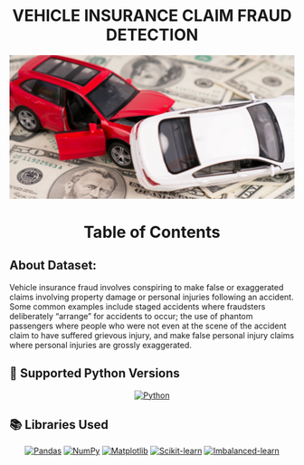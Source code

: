 <div align="center">

# **VEHICLE INSURANCE CLAIM FRAUD DETECTION**

![forest](public/image.png)

</div>

# <div align="center">**Table of Contents**</div>

## About Dataset:

Vehicle insurance fraud involves conspiring to make false or exaggerated claims involving property damage or personal injuries following an accident. Some common examples include staged accidents where fraudsters deliberately “arrange” for accidents to occur; the use of phantom passengers where people who were not even at the scene of the accident claim to have suffered grievous injury, and make false personal injury claims where personal injuries are grossly exaggerated.

## 🐍 Supported Python Versions

<div align="center">

[![Python](https://img.shields.io/badge/python-3.8%20|%203.9%20|%203.10%20|%203.11%20|%203.12-blue)]()

</div>

## 📚 Libraries Used

<div align="center">

[![Pandas](https://img.shields.io/badge/Pandas-1.x-blue)](https://pandas.pydata.org/) [![NumPy](https://img.shields.io/badge/NumPy-1.x-orange)](https://numpy.org/) [![Matplotlib](https://img.shields.io/badge/Matplotlib-3.x-brightgreen)](https://matplotlib.org/) [![Scikit-learn](https://img.shields.io/badge/Scikit--learn-0.x-red)](https://scikit-learn.org/) [![Imbalanced-learn](https://img.shields.io/badge/Imbalanced--learn-0.x-purple)](https://imbalanced-learn.org/)

</div>
